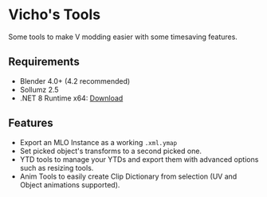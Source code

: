 # Vicho's Tools

Some tools to make V modding easier with some timesaving features.


## Requirements

- Blender 4.0+ (4.2 recommended)
- Sollumz 2.5
- .NET 8 Runtime x64: [Download](https://dotnet.microsoft.com/en-us/download/dotnet/thank-you/runtime-desktop-8.0.11-windows-x64-installer)

## Features

- Export an MLO Instance as a working ```.xml.ymap```
- Set picked object's transforms to a second picked one.
- YTD tools to manage your YTDs and export them with advanced options such as resizing tools.
- Anim Tools to easily create Clip Dictionary from selection (UV and Object animations supported).